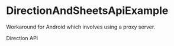 # DirectionAndSheetsApiExample
Workaround for Android which involves using a proxy server.

Direction API
